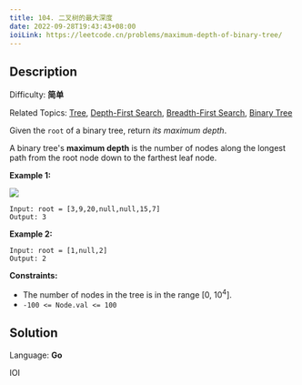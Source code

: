 ```yaml
---
title: 104. 二叉树的最大深度
date: 2022-09-28T19:43:43+08:00
ioiLink: https://leetcode.cn/problems/maximum-depth-of-binary-tree/
---
```


## Description

Difficulty: **简单**

Related Topics: [Tree](https://leetcode.cn/tag/https://leetcode.cn/tag/tree//), [Depth-First Search](https://leetcode.cn/tag/https://leetcode.cn/tag/depth-first-search//), [Breadth-First Search](https://leetcode.cn/tag/https://leetcode.cn/tag/breadth-first-search//), [Binary Tree](https://leetcode.cn/tag/https://leetcode.cn/tag/binary-tree//)


Given the `root` of a binary tree, return _its maximum depth_.

A binary tree's **maximum depth** is the number of nodes along the longest path from the root node down to the farthest leaf node.

**Example 1:**

![](https://assets.leetcode.com/uploads/2020/11/26/tmp-tree.jpg)

```
Input: root = [3,9,20,null,null,15,7]
Output: 3
```

**Example 2:**

```
Input: root = [1,null,2]
Output: 2
```

**Constraints:**

*   The number of nodes in the tree is in the range [0, 10<sup>4</sup>].
*   `-100 <= Node.val <= 100`


## Solution

Language: **Go**

IOI
